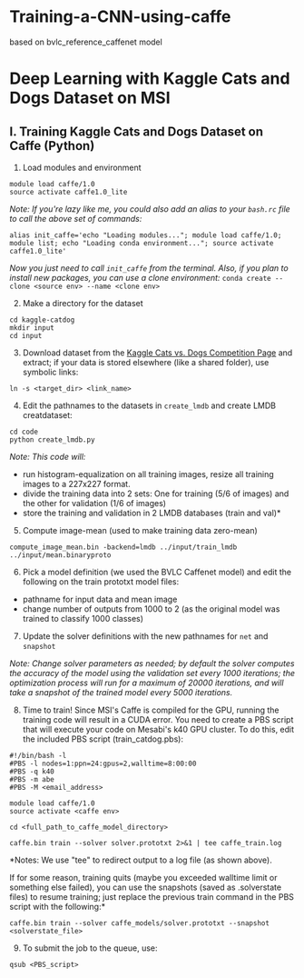 # Training-a-CNN-using-caffe
based on  bvlc_reference_caffenet model

# **Deep Learning with Kaggle Cats and Dogs Dataset on MSI**

## I. Training Kaggle Cats and Dogs Dataset on Caffe (Python)

1. Load modules and environment
```
module load caffe/1.0
source activate caffe1.0_lite
```
*Note: If you're lazy like me, you could also add an alias to your `bash.rc` file to call the above set of commands:*
```
alias init_caffe='echo "Loading modules..."; module load caffe/1.0; module list; echo "Loading conda environment..."; source activate caffe1.0_lite'
```
*Now you just need to call `init_caffe` from the terminal.
Also, if you plan to install new packages, you can use a clone environment:*
`conda create --clone <source env> --name <clone env>`

2. Make a directory for the dataset
```
cd kaggle-catdog
mkdir input
cd input
```
3. Download dataset from the [Kaggle Cats vs. Dogs Competition Page](https://www.kaggle.com/c/dogs-vs-cats/data) and extract; if your data is stored elsewhere (like a shared folder), use symbolic links:

`ln -s <target_dir> <link_name>`

4. Edit the pathnames to the datasets in `create_lmdb` and create LMDB creatdataset:
```
cd code
python create_lmdb.py
```
*Note: This code will:*
- run histogram-equalization on all training images, resize all training images to a 227x227 format.
- divide the training data into 2 sets: One for training (5/6 of images) and the other for validation (1/6 of images)
- store the training and validation in 2 LMDB databases (train and val)*

5. Compute image-mean (used to make training data zero-mean)

`compute_image_mean.bin -backend=lmdb ../input/train_lmdb ../input/mean.binaryproto`

6. Pick a model definition (we used the BVLC Caffenet model) and edit the following on the train prototxt model files:

- pathname for input data and mean image
- change number of outputs from 1000 to 2 (as the original model was trained to classify 1000 classes)

7. Update the solver definitions with the new pathnames for `net` and `snapshot`

*Note: Change solver parameters as needed; by default the solver computes the accuracy of the model using the validation set every 1000 iterations; the optimization process will run for a maximum of 20000 iterations, and will take a snapshot of the trained model every 5000 iterations.*

8. Time to train! Since MSI's Caffe is compiled for the GPU, running the training code will result in a CUDA error. You need to create a PBS script that will execute your code on Mesabi's k40 GPU cluster. To do this, edit the included PBS script (train_catdog.pbs):
```
#!/bin/bash -l                                                                                                                                 
#PBS -l nodes=1:ppn=24:gpus=2,walltime=8:00:00                                                                                                
#PBS -q k40                                                                                                                                    
#PBS -m abe                                                                                                                                    
#PBS -M <email_address>                                                                                                       

module load caffe/1.0
source activate <caffe env>

cd <full_path_to_caffe_model_directory>

caffe.bin train --solver solver.prototxt 2>&1 | tee caffe_train.log                                                       
```
*Notes: We use "tee" to redirect output to a log file (as shown above).

If for some reason, training quits (maybe you exceeded walltime limit or something else failed), you can use the snapshots (saved as .solverstate files) to resume training; just replace the previous train command in the PBS script with the following:*
```
caffe.bin train --solver caffe_models/solver.prototxt --snapshot <solverstate_file>
```
9. To submit the job to the queue, use:
```
qsub <PBS_script>
```
